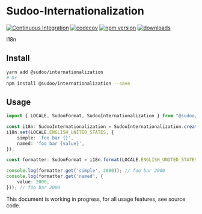 # Sudoo-Internationalization

[![Continuous Integration](https://github.com/SudoDotDog/Sudoo-Internationalization/actions/workflows/ci.yml/badge.svg)](https://github.com/SudoDotDog/Sudoo-Internationalization/actions/workflows/ci.yml)
[![codecov](https://codecov.io/gh/SudoDotDog/Sudoo-Internationalization/branch/master/graph/badge.svg)](https://codecov.io/gh/SudoDotDog/Sudoo-Internationalization)
[![npm version](https://badge.fury.io/js/%40sudoo%2Finternationalization.svg)](https://badge.fury.io/js/%40sudoo%2Finternationalization)
[![downloads](https://img.shields.io/npm/dm/@sudoo/internationalization.svg)](https://www.npmjs.com/package/@sudoo/internationalization)

I18n

## Install

```sh
yarn add @sudoo/internationalization
# Or
npm install @sudoo/internationalization --save
```

## Usage

```ts
import { LOCALE, SudooFormat, SudooInternationalization } from "@sudoo/internationalization";

const i18n: SudooInternationalization = SudooInternationalization.create(LOCALE.ENGLISH_UNITED_STATES);
i18n.set(LOCALE.ENGLISH_UNITED_STATES, {
    simple: 'foo bar {}',
    named: 'foo bar {value}',
});

const formatter: SudooFormat = i18n.format(LOCALE.ENGLISH_UNITED_STATES);

console.log(formatter.get('simple', 2000)); // foo bar 2000
console.log(formatter.get('named', {
    value: 2000,
})); // foo bar 2000
```

This document is working in progress, for all usage features, see source code.
